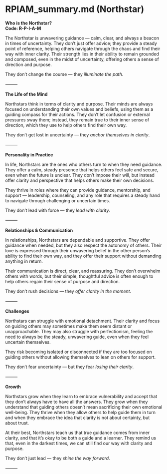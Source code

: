 # RPIAM_summary.md (Northstar)

**Who is the Northstar?**  
**Code: R-P-I-A-M**

The Northstar is unwavering guidance — calm, clear, and always a beacon in times of uncertainty. They don’t just offer advice; they provide a steady point of reference, helping others navigate through the chaos and find their way with inner clarity. Their strength lies in their ability to remain grounded and composed, even in the midst of uncertainty, offering others a sense of direction and purpose.

They don’t change the course — they *illuminate the path*.

⸻

**The Life of the Mind**

Northstars think in terms of clarity and purpose. Their minds are always focused on understanding their own values and beliefs, using them as a guiding compass for their actions. They don’t let confusion or external pressures sway them; instead, they remain true to their inner sense of direction, which they use to help others find their own way.

They don’t get lost in uncertainty — they *anchor themselves in clarity*.

⸻

**Personality in Practice**

In life, Northstars are the ones who others turn to when they need guidance. They offer a calm, steady presence that helps others feel safe and secure, even when the future is unclear. They don’t impose their will, but instead offer clarity and perspective that helps others make their own decisions.

They thrive in roles where they can provide guidance, mentorship, and support — leadership, counseling, and any role that requires a steady hand to navigate through challenging or uncertain times.

They don’t lead with force — they *lead with clarity*.

⸻

**Relationships & Communication**

In relationships, Northstars are dependable and supportive. They offer guidance when needed, but they also respect the autonomy of others. Their love is expressed through their unwavering belief in the other person’s ability to find their own way, and they offer their support without demanding anything in return.

Their communication is direct, clear, and reassuring. They don’t overwhelm others with words, but their simple, thoughtful advice is often enough to help others regain their sense of purpose and direction.

They don’t rush decisions — they *offer clarity in the moment*.

⸻

**Challenges**

Northstars can struggle with emotional detachment. Their clarity and focus on guiding others may sometimes make them seem distant or unapproachable. They may also struggle with perfectionism, feeling the need to always be the steady, unwavering guide, even when they feel uncertain themselves.

They risk becoming isolated or disconnected if they are too focused on guiding others without allowing themselves to lean on others for support.

They don’t fear uncertainty — but they fear *losing their clarity*.

⸻

**Growth**

Northstars grow when they learn to embrace vulnerability and accept that they don’t always have to have all the answers. They grow when they understand that guiding others doesn’t mean sacrificing their own emotional well-being. They thrive when they allow others to help guide them in turn and when they embrace the idea that clarity is not about certainty, but about trust.

At their best, Northstars teach us that true guidance comes from inner clarity, and that it’s okay to be both a guide and a learner. They remind us that, even in the darkest times, we can still find our way with clarity and purpose.

They don’t just lead — they *shine the way forward*.

⸻
